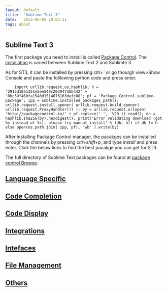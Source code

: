 ```yaml
---
layout: default
title:  "Sublime Text 3"
date:   2013-06-05 20:03:11
tags: about
---
```

## Sublime Text 3
The first package you need to install is called <a href="https://packagecontrol.io/" target="_blank">Package Control</a>. The <a href="https://packagecontrol.io/installation">installation</a> is varied between Sublime Text 2 and Sublimte 3.

As for ST3, it can be installed by pressing *cltr+`* or go thourgh view>Show Console and paste the folllowing python code and press enter.

```
    import urllib.request,os,hashlib; h = '2915d1851351e5ee549c20394736b442' + '8bc59f460fa1548d1514676163dafc88'; pf = 'Package Control.sublime-package'; ipp = sublime.installed_packages_path(); urllib.request.install_opener( urllib.request.build_opener( urllib.request.ProxyHandler()) ); by = urllib.request.urlopen( 'http://packagecontrol.io/' + pf.replace(' ', '%20')).read(); dh = hashlib.sha256(by).hexdigest(); print('Error validating download (got %s instead of %s), please try manual install' % (dh, h)) if dh != h else open(os.path.join( ipp, pf), 'wb' ).write(by)
```

After installing Package Control manager, the pacakges can be installed through the channels by pressing *cltr+shift+p*, and type *install* and press enter. Click the below links to find the best pacakge you can get for ST3. 

The full directory of Sublime Text packages can be found at <a href="https://packagecontrol.io/browse">package control Browse</a>.

## [Language Specific](../../st3/language)

## [Code Completion](../../st3/completion)

## [Code Display](../../st3/code_display)

## [Integrations](../../st3/integrations)

## [Intefaces](../../st3/interface)

## [File Management](../../st3/file)

## [Others](../../st3/other)
